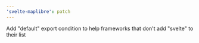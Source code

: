 ```yaml
---
'svelte-maplibre': patch
---
```


Add "default" export condition to help frameworks that don't add "svelte" to their list
